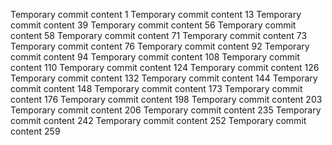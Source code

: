 Temporary commit content 1
Temporary commit content 13
Temporary commit content 39
Temporary commit content 56
Temporary commit content 58
Temporary commit content 71
Temporary commit content 73
Temporary commit content 76
Temporary commit content 92
Temporary commit content 94
Temporary commit content 108
Temporary commit content 110
Temporary commit content 124
Temporary commit content 126
Temporary commit content 132
Temporary commit content 144
Temporary commit content 148
Temporary commit content 173
Temporary commit content 176
Temporary commit content 198
Temporary commit content 203
Temporary commit content 206
Temporary commit content 235
Temporary commit content 242
Temporary commit content 252
Temporary commit content 259
